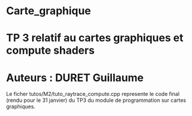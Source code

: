 # Carte_graphique

# TP 3 relatif au cartes graphiques et compute shaders
# Auteurs : DURET Guillaume

Le ficher tutos/M2/tuto_raytrace_compute.cpp represente le code final
(rendu pour le 31 janvier) du TP3 du module de programmation sur cartes graphiques.
